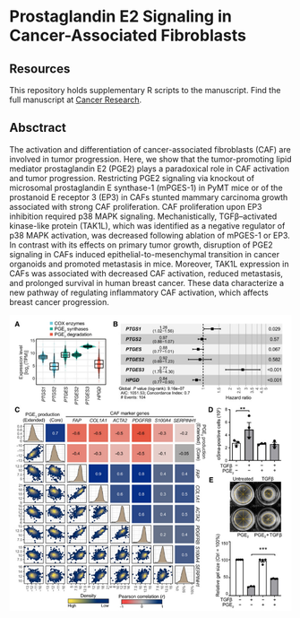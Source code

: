 # Prostaglandin E2 Signaling in Cancer-Associated Fibroblasts

## Resources

This repository holds supplementary R scripts to the manuscript. Find the full manuscript at [Cancer Research](https://aacrjournals.org/cancerres/article-abstract/82/7/1380/694037/Disruption-of-Prostaglandin-E2-Signaling-in-Cancer).

## Absctract

The activation and differentiation of cancer-associated fibroblasts (CAF) are involved in tumor progression. Here, we show that the tumor-promoting lipid mediator prostaglandin E2 (PGE2) plays a paradoxical role in CAF activation and tumor progression. Restricting PGE2 signaling via knockout of microsomal prostaglandin E synthase-1 (mPGES-1) in PyMT mice or of the prostanoid E receptor 3 (EP3) in CAFs stunted mammary carcinoma growth associated with strong CAF proliferation. CAF proliferation upon EP3 inhibition required p38 MAPK signaling. Mechanistically, TGFβ–activated kinase-like protein (TAK1L), which was identified as a negative regulator of p38 MAPK activation, was decreased following ablation of mPGES-1 or EP3. In contrast with its effects on primary tumor growth, disruption of PGE2 signaling in CAFs induced epithelial-to-mesenchymal transition in cancer organoids and promoted metastasis in mice. Moreover, TAK1L expression in CAFs was associated with decreased CAF activation, reduced metastasis, and prolonged survival in human breast cancer. These data characterize a new pathway of regulating inflammatory CAF activation, which affects breast cancer progression.

![](https://github.com/ZarnackGroup/Elwakeel-et-al-2021/blob/main/pge2.png?raw=true)
